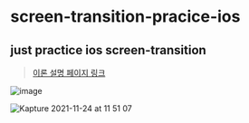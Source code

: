 # screen-transition-pracice-ios

## just practice ios screen-transition

> [이론 설명 페이지 링크](hhttps://jacobko.info/uikit/ios-03/#2transition-%EA%B0%9C%EB%85%90)

![image](https://user-images.githubusercontent.com/28912774/143162647-2a27bf02-8f93-4f85-99c0-03e1d3fd3da0.png)

![Kapture 2021-11-24 at 11 51 07](https://user-images.githubusercontent.com/28912774/143162829-ad5f7a62-f6fe-4253-a7fd-1c92ce85dc53.gif)
